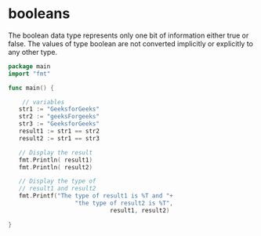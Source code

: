 # booleans

The boolean data type represents only one bit of information either true or false.
The values of type boolean are not converted implicitly or explicitly to any other type.

```go
package main
import "fmt"

func main() {

    // variables
   str1 := "GeeksforGeeks"
   str2 := "geeksForgeeks"
   str3 := "GeeksforGeeks"
   result1 := str1 == str2
   result2 := str1 == str3

   // Display the result
   fmt.Println( result1)
   fmt.Println( result2)

   // Display the type of
   // result1 and result2
   fmt.Printf("The type of result1 is %T and "+
                   "the type of result2 is %T",
                             result1, result2)

}
```
